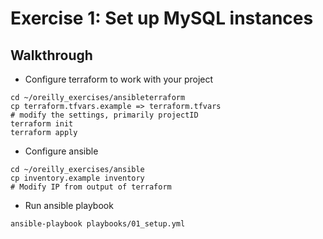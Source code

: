 # Exercise 1: Set up MySQL instances

## Walkthrough
- Configure terraform to work with your project

```
cd ~/oreilly_exercises/ansibleterraform
cp terraform.tfvars.example => terraform.tfvars 
# modify the settings, primarily projectID
terraform init
terraform apply
```

- Configure ansible
```
cd ~/oreilly_exercises/ansible
cp inventory.example inventory
# Modify IP from output of terraform
```

- Run ansible playbook

```
ansible-playbook playbooks/01_setup.yml
```

